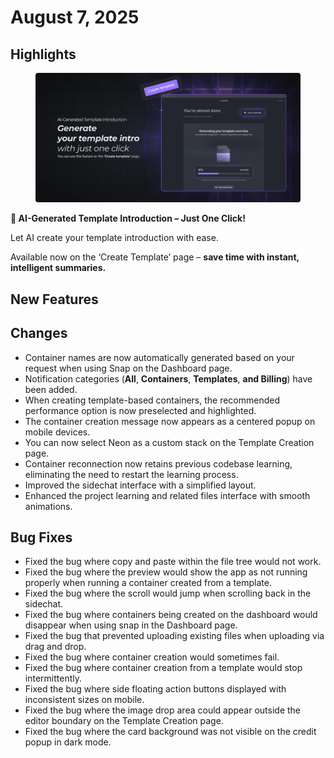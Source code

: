 # August 7, 2025

## Highlights

<figure><img src="../../.gitbook/assets/image (1).png" alt=""><figcaption></figcaption></figure>

**🚀 AI-Generated Template Introduction – Just One Click!**

Let AI create your template introduction with ease.

Available now on the  ‘Create Template’ page – **save time with instant, intelligent summaries.**



## New Features

## **Changes**

* Container names are now automatically generated based on your request when using Snap on the Dashboard page.
* Notification categories (**All**, **Containers**, **Templates**, **and Billing**) have been added.
* When creating template-based containers, the recommended performance option is now preselected and highlighted.
* The container creation message now appears as a centered popup on mobile devices.
* You can now select Neon as a custom stack on the Template Creation page.
* Container reconnection now retains previous codebase learning, eliminating the need to restart the learning process.
* Improved the sidechat interface with a simplified layout.
* Enhanced the project learning and related files interface with smooth animations.



## Bug Fixes

* Fixed the bug where copy and paste within the file tree would not work.
* Fixed the bug where the preview would show the app as not running properly when running a container created from a template.
* Fixed the bug where the scroll would jump when scrolling back in the sidechat.
* Fixed the bug where containers being created on the dashboard would disappear when using snap in the Dashboard page.
* Fixed the bug that prevented uploading existing files when uploading via drag and drop.
* Fixed the bug where container creation would sometimes fail.
* Fixed the bug where container creation from a template would stop intermittently.
* Fixed the bug where side floating action buttons displayed with inconsistent sizes on mobile.&#x20;
* Fixed the bug where the image drop area could appear outside the editor boundary on the Template Creation page.
* Fixed the bug where the card background was not visible on the credit popup in dark mode.



